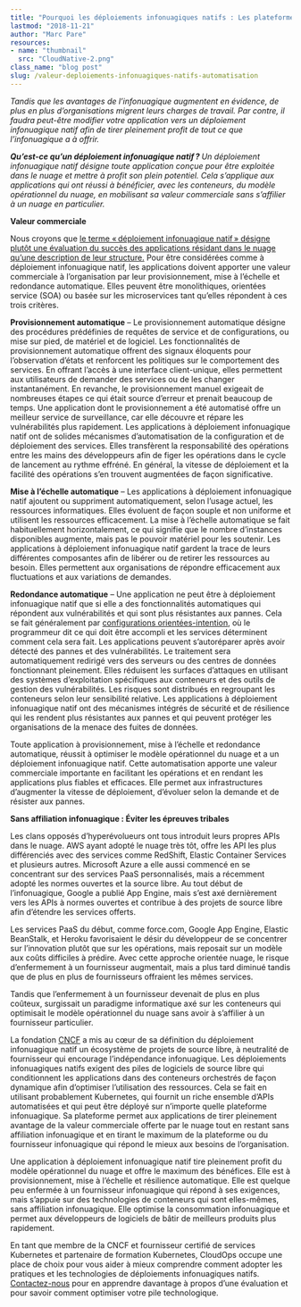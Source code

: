 ```yaml
---
title: "Pourquoi les déploiements infonuagiques natifs : Les plateformes et l’automatisation sans affiliation infonuagique sont les moteurs de la valeur commerciale."
lastmod: "2018-11-21"
author: "Marc Pare"
resources:
- name: "thumbnail"
  src: "CloudNative-2.png"
class_name: "blog post"
slug: /valeur-deploiements-infonuagiques-natifs-automatisation
---
```


<p><em>Tandis que les avantages de l’infonuagique augmentent en évidence, de plus en plus d’organisations migrent leurs charges de travail. Par contre, il faudra peut-être modifier votre application vers un déploiement infonuagique natif afin de tirer pleinement profit de tout ce que l’infonuagique a à offrir.</em></p><p><strong><em>Qu’est-ce qu’un déploiement infonuagique natif ? </em></strong><em>Un déploiement infonuagique natif désigne toute application conçue pour être exploitée dans le nuage et mettre à profit son plein potentiel. Cela s’applique aux applications qui ont réussi à bénéficier, avec les conteneurs, du modèle opérationnel du nuage, en mobilisant sa valeur commerciale sans s’affilier à un nuage en particulier. </em></p><p><strong>Valeur commerciale</strong></p><p>Nous croyons que <a href="https://thenewstack.io/redefining-cloud-native-to-focus-on-business-value/">le terme « déploiement infonuagique natif » désigne plutôt une évaluation du succès des applications résidant dans le nuage qu’une description de leur structure.</a> Pour être considérées comme à déploiement infonuagique natif, les applications doivent apporter une valeur commerciale à l’organisation par leur provisionnement, mise à l’échelle et redondance automatique. Elles peuvent être monolithiques, orientées service (SOA) ou basée sur les microservices tant qu’elles répondent à ces trois critères.</p><p><strong>Provisionnement automatique</strong> – Le provisionnement automatique désigne des procédures prédéfinies de requêtes de service et de configurations, ou mise sur pied, de matériel et de logiciel. Les fonctionnalités de provisionnement automatique offrent des signaux éloquents pour l’observation d’états et renforcent les politiques sur le comportement des services. En offrant l’accès à une interface client-unique, elles permettent aux utilisateurs de demander des services ou de les changer instantanément. En revanche, le provisionnement manuel exigeait de nombreuses étapes ce qui était source d’erreur et prenait beaucoup de temps. Une application dont le provisionnement a été automatisé offre un meilleur service de surveillance, car elle découvre et répare les vulnérabilités plus rapidement. Les applications à déploiement infonuagique natif ont de solides mécanismes d’automatisation de la configuration et de déploiement des services. Elles transfèrent la responsabilité des opérations entre les mains des développeurs afin de figer les opérations dans le cycle de lancement au rythme effréné. En général, la vitesse de déploiement et la facilité des opérations s’en trouvent augmentées de façon significative.</p><p><strong>Mise à l’échelle automatique</strong> – Les applications à déploiement infonuagique natif ajoutent ou suppriment automatiquement, selon l’usage actuel, les ressources informatiques. Elles évoluent de façon souple et non uniforme et utilisent les ressources efficacement. La mise à l’échelle automatique se fait habituellement horizontalement, ce qui signifie que le nombre d’instances disponibles augmente, mais pas le pouvoir matériel pour les soutenir. Les applications à déploiement infonuagique natif gardent la trace de leurs différentes composantes afin de libérer ou de retirer les ressources au besoin. Elles permettent aux organisations de répondre efficacement aux fluctuations et aux variations de demandes.</p><p><strong>Redondance automatique</strong> – Une application ne peut être à déploiement infonuagique natif que si elle a des fonctionnalités automatiques qui répondent aux vulnérabilités et qui sont plus résistantes aux pannes. Cela se fait généralement par <a href="https://techcrunch.com/2017/11/20/managing-software-complexity-through-intent-based-programming/">configurations orientées-intention</a>, où le programmeur dit ce qui doit être accompli et les services déterminent comment cela sera fait. Les applications peuvent s’autoréparer après avoir détecté des pannes et des vulnérabilités. Le traitement sera automatiquement redirigé vers des serveurs ou des centres de données fonctionnant pleinement. Elles réduisent les surfaces d’attaques en utilisant des systèmes d’exploitation spécifiques aux conteneurs et des outils de gestion des vulnérabilités. Les risques sont distribués en regroupant les conteneurs selon leur sensibilité relative. Les applications à déploiement infonuagique natif ont des mécanismes intégrés de sécurité et de résilience qui les rendent plus résistantes aux pannes et qui peuvent protéger les organisations de la menace des fuites de données.</p><p>Toute application à provisionnement, mise à l’échelle et redondance automatique, réussit à optimiser le modèle opérationnel du nuage et a un déploiement infonuagique natif. Cette automatisation apporte une valeur commerciale importante en facilitant les opérations et en rendant les applications plus fiables et efficaces. Elle permet aux infrastructures d’augmenter la vitesse de déploiement, d’évoluer selon la demande et de résister aux pannes.</p><p><strong>Sans affiliation infonuagique&nbsp;: Éviter les épreuves tribales</strong></p><p>Les clans opposés d’hyperévolueurs ont tous introduit leurs propres APIs dans le nuage. AWS ayant adopté le nuage très tôt, offre les API les plus différenciés avec des services comme RedShift, Elastic Container Services et plusieurs autres. Microsoft Azure a elle aussi commencé en se concentrant sur des services PaaS personnalisés, mais a récemment adopté les normes ouvertes et la source libre. Au tout début de l’infonuagique, Google a publié App Engine, mais s’est axé dernièrement vers les APIs à normes ouvertes et contribue à des projets de source libre afin d’étendre les services offerts.</p><p>Les services PaaS du début, comme force.com, Google App Engine, Elastic BeanStalk, et Heroku favorisaient le désir du développeur de se concentrer sur l’innovation plutôt que sur les opérations, mais reposait sur un modèle aux coûts difficiles à prédire. Avec cette approche orientée nuage, le risque d’enfermement à un fournisseur augmentait, mais a plus tard diminué tandis que de plus en plus de fournisseurs offraient les mêmes services.</p><p>Tandis que l’enfermement à un fournisseur devenait de plus en plus coûteux, surgissait un paradigme informatique axé sur les conteneurs qui optimisait le modèle opérationnel du nuage sans avoir à s’affilier à un fournisseur particulier.</p><p>La fondation <a href="https://www.cncf.io/">CNCF</a> a mis au cœur de sa définition du déploiement infonuagique natif un écosystème de projets de source libre, à neutralité de fournisseur qui encourage l’indépendance infonuagique. Les déploiements infonuagiques natifs exigent des piles de logiciels de source libre qui conditionnent les applications dans des conteneurs orchestrés de façon dynamique afin d’optimiser l’utilisation des ressources. Cela se fait en utilisant probablement Kubernetes, qui fournit un riche ensemble d’APIs automatisées et qui peut être déployé sur n’importe quelle plateforme infonuagique. Sa plateforme permet aux applications de tirer pleinement avantage de la valeur commerciale offerte par le nuage tout en restant sans affiliation infonuagique et en tirant le maximum de la plateforme ou du fournisseur infonuagique qui répond le mieux aux besoins de l’organisation.</p><p>Une application à déploiement infonuagique natif tire pleinement profit du modèle opérationnel du nuage et offre le maximum des bénéfices. Elle est à provisionnement, mise à l’échelle et résilience automatique. Elle est quelque peu enfermée à un fournisseur infonuagique qui répond à ses exigences, mais s’appuie sur des technologies de conteneurs qui sont elles-mêmes, sans affiliation infonuagique. Elle optimise la consommation infonuagique et permet aux développeurs de logiciels de bâtir de meilleurs produits plus rapidement.</p><p>En tant que membre de la CNCF et fournisseur certifié de services Kubernetes et partenaire de formation Kubernetes, CloudOps occupe une place de choix pour vous aider à mieux comprendre comment adopter les pratiques et les technologies de déploiements infonuagiques natifs. <a href="mailto: info@cloudops.com">Contactez-nous</a> pour en apprendre davantage à propos d’une évaluation et pour savoir comment optimiser votre pile technologique.</p>